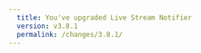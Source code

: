 ```yaml
---
  title: You've upgraded Live Stream Notifier
  version: v3.8.1
  permalink: /changes/3.8.1/
---
```


